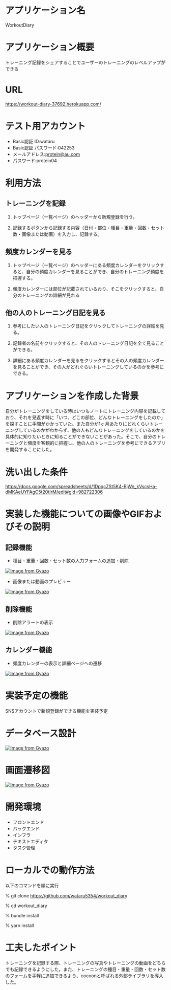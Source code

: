 # アプリケーション名
WorkoutDiary

# アプリケーション概要
トレーニング記録をシェアすることでユーザーのトレーニングのレベルアップができる

# URL
https://workout-diary-37692.herokuapp.com/


# テスト用アカウント
- Basic認証 ID:wataru
- Basic認証 パスワード:042253
- メールアドレス:protein@au.com
- パスワード:protein04

# 利用方法

## トレーニングを記録

1. トップページ（一覧ページ）のヘッダーから新規登録を行う。

2. 記録するボタンから記録する内容（日付・部位・種目・重量・回数・セット数・画像または動画）を入力し、記録する。

## 頻度カレンダーを見る

1. トップページ（一覧ページ）のヘッダーにある頻度カレンダーをクリックすると、自分の頻度カレンダーを見ることができ、自分のトレーニング頻度を把握する。

2. 頻度カレンダーには部位が記載されているおり、そこをクリックすると、自分のトレーニングの詳細が見れる

## 他の人のトレーニング日記を見る

1. 参考にしたい人のトレーニング日記をクリックしてトレーニングの詳細を見る。

2. 記録者の名前をクリックすると、その人のトレーニング日記を全て見ることができる。

3. 詳細にある頻度カレンダーを見るをクリックするとその人の頻度カレンダーを見ることができ、その人がどれぐらいトレーニングしているのかを参考にできる。

# アプリケーションを作成した背景
自分がトレーニングをしている時はいつもノートにトレーニング内容を記載しており、それを見返す時に「いつ、どこの部位、どんなトレーニングをしたのか」を探すことに手間がかかっていた。また自分が1ヶ月あたりにどれくらいトレーニングしているのかがわからず、他の人もどんなトレーニングをしているのかを具体的に知りたいときに知ることができないことがあった。そこで、自分のトレーニングと頻度を客観的に把握し、他の人のトレーニングを参考にできるアプリを開発することにした。

# 洗い出した条件
https://docs.google.com/spreadsheets/d/1DpqcZSt5K4-RjWn_kVscsHa-dMKAeUYFAgC5t20tIrM/edit#gid=982722306

# 実装した機能についての画像やGIFおよびその説明

## 記録機能
- 種目・重量・回数・セット数の入力フォームの追加・削除

[![Image from Gyazo](https://i.gyazo.com/162a55c0239bd84d8e3e67245679e4ed.gif)](https://gyazo.com/162a55c0239bd84d8e3e67245679e4ed)

- 画像または動画のプレビュー

[![Image from Gyazo](https://i.gyazo.com/7fb1547324fe77df196b4af6d7937a2f.gif)](https://gyazo.com/7fb1547324fe77df196b4af6d7937a2f)

## 削除機能
- 削除アラートの表示

[![Image from Gyazo](https://i.gyazo.com/658f225b9edbb91a3bf79891ec7a88d1.gif)](https://gyazo.com/658f225b9edbb91a3bf79891ec7a88d1)

## カレンダー機能
- 頻度カレンダーの表示と詳細ページへの遷移

[![Image from Gyazo](https://i.gyazo.com/3932d43c0ffb96ff4c3c36423bd49f32.gif)](https://gyazo.com/3932d43c0ffb96ff4c3c36423bd49f32)

# 実装予定の機能
SNSアカウントで新規登録ができる機能を実装予定

# データベース設計
[![Image from Gyazo](https://i.gyazo.com/878dd88e41845990d3926abcfa0cf54a.png)](https://gyazo.com/878dd88e41845990d3926abcfa0cf54a)

# 画面遷移図
[![Image from Gyazo](https://i.gyazo.com/e93f58a29db89d464b07650d931d3b7a.png)](https://gyazo.com/e93f58a29db89d464b07650d931d3b7a)

# 開発環境
- フロントエンド
- バックエンド
- インフラ
- テキストエディタ
- タスク管理 

# ローカルでの動作方法
以下のコマンドを順に実行

% git clone https://github.com/wataru5354/workout_diary

% cd workout_diary

% bundle install

% yarn install

# 工夫したポイント
トレーニングを記録する際、トレーニングの写真やトレーニングの動画をどちらでも記録できるようにした。また、トレーニングの種目・重量・回数・セット数のフォームを手軽に追加できるよう、cocoonと呼ばれる外部ライブラリを導入した。
